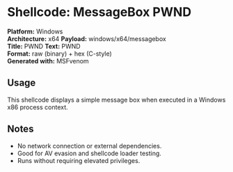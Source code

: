 # Shellcode: MessageBox PWND

**Platform:** Windows  
**Architecture:** x64
**Payload:** windows/x64/messagebox  
**Title:** PWND
**Text:** PWND  
**Format:** raw (binary) + hex (C-style)  
**Generated with:** MSFvenom

## Usage

This shellcode displays a simple message box when executed in a Windows x86 process context.

## Notes

- No network connection or external dependencies.
- Good for AV evasion and shellcode loader testing.
- Runs without requiring elevated privileges.

